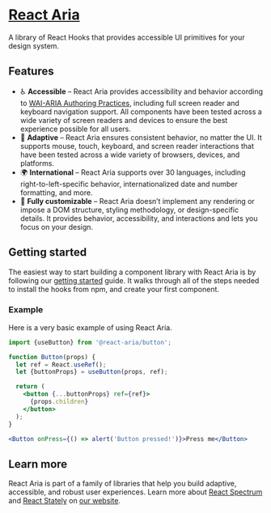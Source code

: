 # [React Aria](https://react-spectrum.adobe.com/react-aria/index.html)

A library of React Hooks that provides accessible UI primitives for your design system.

## Features

* ♿️ **Accessible** – React Aria provides accessibility and behavior according to [WAI-ARIA Authoring Practices](https://www.w3.org/TR/wai-aria-practices-1.2/), including full screen reader and keyboard navigation support. All components have been tested across a wide variety of screen readers and devices to ensure the best experience possible for all users.
* 📱 **Adaptive** – React Aria ensures consistent behavior, no matter the UI. It supports mouse, touch, keyboard, and screen reader interactions that have been tested across a wide variety of browsers, devices, and platforms.
* 🌍 **International** – React Aria supports over 30 languages, including right-to-left-specific behavior, internationalized date and number formatting, and more.
* 🎨 **Fully customizable** – React Aria doesn’t implement any rendering or impose a DOM structure, styling methodology, or design-specific details. It provides behavior, accessibility, and interactions and lets you focus on your design.

## Getting started

The easiest way to start building a component library with React Aria is by following our [getting started](https://react-spectrum.adobe.com/react-aria/getting-started.html) guide. It walks through all of the steps needed to install the hooks from npm, and create your first component.

### Example

Here is a very basic example of using React Aria.

```jsx
import {useButton} from '@react-aria/button';

function Button(props) {
  let ref = React.useRef();
  let {buttonProps} = useButton(props, ref);

  return (
    <button {...buttonProps} ref={ref}>
      {props.children}
    </button>
  );
}

<Button onPress={() => alert('Button pressed!')}>Press me</Button>
```

## Learn more

React Aria is part of a family of libraries that help you build adaptive, accessible, and robust user experiences.
Learn more about [React Spectrum](https://react-spectrum.adobe.com/react-spectrum/index.html) and [React Stately](https://react-spectrum.adobe.com/react-stately/index.html) on [our website](https://react-spectrum.adobe.com/index.html).
